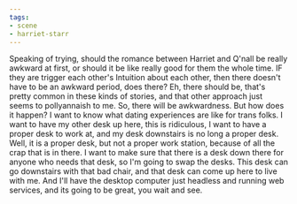 ```yaml
---
tags:
- scene
- harriet-starr
---
```


Speaking of trying, should the romance between Harriet and Q'nall be
really awkward at first, or should it be like really good for them the
whole time. IF they are trigger each other's Intuition about each other,
then there doesn't have to be an awkward period, does there? Eh, there
should be, that's pretty common in these kinds of stories, and that
other approach just seems to pollyannaish to me. So, there will be
awkwardness. But how does it happen? I want to know what dating
experiences are like for trans folks. I want to have my other desk up
here, this is ridiculous, I want to have a proper desk to work at, and my
desk downstairs is no long a proper desk. Well, it is a proper desk, but
not a proper work station, because of all the crap that is in there. I
want to make sure that there is a desk down there for anyone who needs
that desk, so I'm going to swap the desks. This desk can go downstairs
with that bad chair, and that desk can come up here to live with me. And
I'll have the desktop computer just headless and running web services,
and its going to be great, you wait and see.
